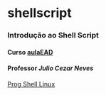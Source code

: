 # shellscript
### Introdução ao Shell Script

#### Curso [aulaEAD](www.aulaead.com)

#### Professor *Julio Cezar Neves*
[Prog Shell Linux](https://www.youtube.com/channel/UCpIYXOF825aX8qq77xnTCLQ) 
